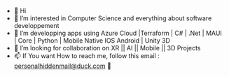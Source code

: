 - 👋 Hi
- 👀 I’m interested in Computer Science and everything about software developpement 
- 🌱 I’m developping apps using  Azure Cloud |Terraform | C# | .Net | MAUI | Core | Python | Mobile Native IOS Android | Unity 3D
- 💞️ I’m looking for collaboration on XR || AI || Mobile || 3D  Projects
- 📫 If You want How to reach me, follow this email :  personalhiddenmail@duck.com 👋



